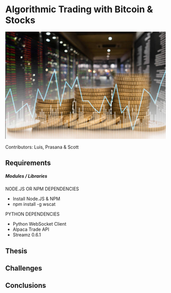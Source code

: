 # Algorithmic Trading with Bitcoin & Stocks

![bitcoinMarket](bitcoinMarket.jpg)

Contributors: Luis, Prasana & Scott

## Requirements

##### Modules / Libraries

NODE.JS OR NPM DEPENDENCIES
* Install Node.JS & NPM
* npm install -g wscat


PYTHON DEPENDENCIES
* Python WebSocket Client
* Alpaca Trade API
* Streamz 0.6.1

## Thesis

## Challenges

## Conclusions